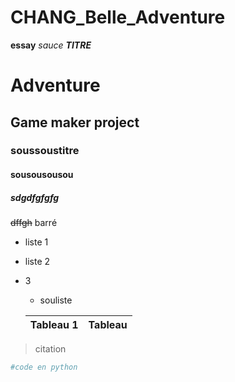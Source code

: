 # CHANG_Belle_Adventure
**essay**
*sauce* 
***TITRE*** 
# Adventure 
## Game maker project 
### soussoustitre
#### sousousousou
##### sdgdfgfgfg

~~dffgh~~ barré

- liste 1
- liste 2
- 3

   -  souliste

   | Tableau 1 | Tableau |
   |-|-|

> citation

~~~py
#code en python

